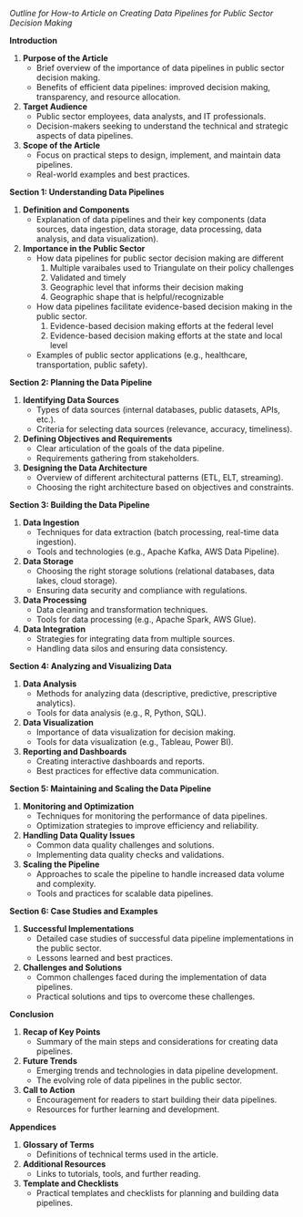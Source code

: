 *Outline for How-to Article on Creating Data Pipelines for Public Sector Decision Making*

**Introduction**

1. **Purpose of the Article**
    - Brief overview of the importance of data pipelines in public sector decision making.
    - Benefits of efficient data pipelines: improved decision making, transparency, and resource allocation.
2. **Target Audience**
    - Public sector employees, data analysts, and IT professionals.
    - Decision-makers seeking to understand the technical and strategic aspects of data pipelines.
3. **Scope of the Article**
    - Focus on practical steps to design, implement, and maintain data pipelines.
    - Real-world examples and best practices.

**Section 1: Understanding Data Pipelines**

1. **Definition and Components**
    - Explanation of data pipelines and their key components (data sources, data ingestion, data storage, data processing, data analysis, and data visualization).
2. **Importance in the Public Sector**
    - How data pipelines for public sector decision making are different
        1. Multiple varaibales used to Triangulate on their policy challenges
        2. Validated and timely
        3. Geographic level that informs their decision making
        4. Geographic shape that is helpful/recognizable
    - How data pipelines facilitate evidence-based decision making in the public sector.
        1. Evidence-based decision making efforts at the federal level
        2. Evidence-based decision making efforts at the state and local level
    - Examples of public sector applications (e.g., healthcare, transportation, public safety).

**Section 2: Planning the Data Pipeline**

1. **Identifying Data Sources**
    - Types of data sources (internal databases, public datasets, APIs, etc.).
    - Criteria for selecting data sources (relevance, accuracy, timeliness).
2. **Defining Objectives and Requirements**
    - Clear articulation of the goals of the data pipeline.
    - Requirements gathering from stakeholders.
3. **Designing the Data Architecture**
    - Overview of different architectural patterns (ETL, ELT, streaming).
    - Choosing the right architecture based on objectives and constraints.

**Section 3: Building the Data Pipeline**

1. **Data Ingestion**
    - Techniques for data extraction (batch processing, real-time data ingestion).
    - Tools and technologies (e.g., Apache Kafka, AWS Data Pipeline).
2. **Data Storage**
    - Choosing the right storage solutions (relational databases, data lakes, cloud storage).
    - Ensuring data security and compliance with regulations.
3. **Data Processing**
    - Data cleaning and transformation techniques.
    - Tools for data processing (e.g., Apache Spark, AWS Glue).
4. **Data Integration**
    - Strategies for integrating data from multiple sources.
    - Handling data silos and ensuring data consistency.

**Section 4: Analyzing and Visualizing Data**

1. **Data Analysis**
    - Methods for analyzing data (descriptive, predictive, prescriptive analytics).
    - Tools for data analysis (e.g., R, Python, SQL).
2. **Data Visualization**
    - Importance of data visualization for decision making.
    - Tools for data visualization (e.g., Tableau, Power BI).
3. **Reporting and Dashboards**
    - Creating interactive dashboards and reports.
    - Best practices for effective data communication.

**Section 5: Maintaining and Scaling the Data Pipeline**

1. **Monitoring and Optimization**
    - Techniques for monitoring the performance of data pipelines.
    - Optimization strategies to improve efficiency and reliability.
2. **Handling Data Quality Issues**
    - Common data quality challenges and solutions.
    - Implementing data quality checks and validations.
3. **Scaling the Pipeline**
    - Approaches to scale the pipeline to handle increased data volume and complexity.
    - Tools and practices for scalable data pipelines.

**Section 6: Case Studies and Examples**

1. **Successful Implementations**
    - Detailed case studies of successful data pipeline implementations in the public sector.
    - Lessons learned and best practices.
2. **Challenges and Solutions**
    - Common challenges faced during the implementation of data pipelines.
    - Practical solutions and tips to overcome these challenges.

**Conclusion**

1. **Recap of Key Points**
    - Summary of the main steps and considerations for creating data pipelines.
2. **Future Trends**
    - Emerging trends and technologies in data pipeline development.
    - The evolving role of data pipelines in the public sector.
3. **Call to Action**
    - Encouragement for readers to start building their data pipelines.
    - Resources for further learning and development.

**Appendices**

1. **Glossary of Terms**
    - Definitions of technical terms used in the article.
2. **Additional Resources**
    - Links to tutorials, tools, and further reading.
3. **Template and Checklists**
    - Practical templates and checklists for planning and building data pipelines.
